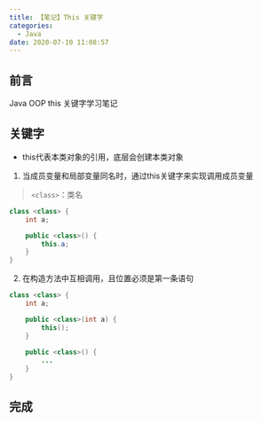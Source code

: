 ```yaml
---
title: 【笔记】This 关键字
categories:
  - Java
date: 2020-07-10 11:08:57
---
```


## 前言

Java OOP this 关键字学习笔记

<!-- more -->

## 关键字

- this代表本类对象的引用，底层会创建本类对象

1. 当成员变量和局部变量同名时，通过this关键字来实现调用成员变量

> `<class>`：类名

``` java
class <class> {
    int a;

    public <class>() {
        this.a;
    }
}
```

2. 在构造方法中互相调用，且位置必须是第一条语句

``` java
class <class> {
    int a;

    public <class>(int a) {
        this();
    }
    
    public <class>() {
        ...
    }
}
```

## 完成

